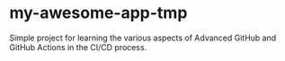 # my-awesome-app-tmp
Simple project for learning the various aspects of Advanced GitHub and GitHub Actions in the CI/CD process. 
